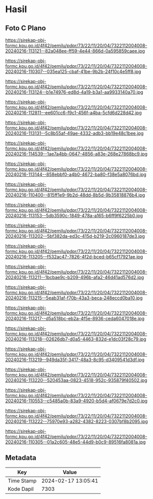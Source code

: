 # Hasil

## Foto C Plano

https://sirekap-obj-formc.kpu.go.id/4f42/pemilu/pdpr/73/22/11/20/04/7322112004008-20240216-113121--82a048ee-ff59-4e44-866d-0a595859caee.jpg

https://sirekap-obj-formc.kpu.go.id/4f42/pemilu/pdpr/73/22/11/20/04/7322112004008-20240216-110307--035ea125-cbaf-41be-9b2b-24f10c4e5ff8.jpg

https://sirekap-obj-formc.kpu.go.id/4f42/pemilu/pdpr/73/22/11/20/04/7322112004008-20240216-113124--b1e74976-ed8d-4a19-b3a1-aa9933140a70.jpg

https://sirekap-obj-formc.kpu.go.id/4f42/pemilu/pdpr/73/22/11/20/04/7322112004008-20240216-112811--ee601cc6-f9c1-456f-a4ba-5cfd6d228d42.jpg

https://sirekap-obj-formc.kpu.go.id/4f42/pemilu/pdpr/73/22/11/20/04/7322112004008-20240216-113131--5c8b55af-49ae-4332-adb3-bb19e48c1bee.jpg

https://sirekap-obj-formc.kpu.go.id/4f42/pemilu/pdpr/73/22/11/20/04/7322112004008-20240216-114539--1ae7a4bb-0647-4856-a83e-268e27868bc9.jpg

https://sirekap-obj-formc.kpu.go.id/4f42/pemilu/pdpr/73/22/11/20/04/7322112004008-20240216-113144--858ebbf0-a4b0-4672-ba80-f38e5a8076bd.jpg

https://sirekap-obj-formc.kpu.go.id/4f42/pemilu/pdpr/73/22/11/20/04/7322112004008-20240216-110400--815ff1e9-9b2d-48dd-8b5d-9b35818876b4.jpg

https://sirekap-obj-formc.kpu.go.id/4f42/pemilu/pdpr/73/22/11/20/04/7322112004008-20240216-113153--5db3590c-1849-478a-a165-b6ff9f6225b0.jpg

https://sirekap-obj-formc.kpu.go.id/4f42/pemilu/pdpr/73/22/11/20/04/7322112004008-20240216-113202--5bf382da-ed3c-415d-b219-2c0960187de3.jpg

https://sirekap-obj-formc.kpu.go.id/4f42/pemilu/pdpr/73/22/11/20/04/7322112004008-20240216-113205--f532ac47-7826-4f2d-bced-b65cf17921ae.jpg

https://sirekap-obj-formc.kpu.go.id/4f42/pemilu/pdpr/73/22/11/20/04/7322112004008-20240216-113211--1bcbae9c-b209-496b-afa2-46d41ad576d2.jpg

https://sirekap-obj-formc.kpu.go.id/4f42/pemilu/pdpr/73/22/11/20/04/7322112004008-20240216-113215--5eab31af-f70b-43a3-beca-248eccd0ba10.jpg

https://sirekap-obj-formc.kpu.go.id/4f42/pemilu/pdpr/73/22/11/20/04/7322112004008-20240216-113217--d5a518bc-eb2a-4f5e-8936-ceda6047018e.jpg

https://sirekap-obj-formc.kpu.go.id/4f42/pemilu/pdpr/73/22/11/20/04/7322112004008-20240216-113218--02626db7-d0a5-4463-832d-e1dc03f28c79.jpg

https://sirekap-obj-formc.kpu.go.id/4f42/pemilu/pdpr/73/22/11/20/04/7322112004008-20240216-113219--949da35f-3417-48a3-8c95-d3409541d3df.jpg

https://sirekap-obj-formc.kpu.go.id/4f42/pemilu/pdpr/73/22/11/20/04/7322112004008-20240216-113220--520453aa-0823-4518-952c-935879f40502.jpg

https://sirekap-obj-formc.kpu.go.id/4f42/pemilu/pdpr/73/22/11/20/04/7322112004008-20240216-110553--c5485a0b-83a9-4920-b5d4-af0679e7d2c0.jpg

https://sirekap-obj-formc.kpu.go.id/4f42/pemilu/pdpr/73/22/11/20/04/7322112004008-20240216-113222--75970e93-a282-4382-8223-0307bf8b2095.jpg

https://sirekap-obj-formc.kpu.go.id/4f42/pemilu/pdpr/73/22/11/20/04/7322112004008-20240216-110305--01a2c605-48e5-44d9-b0c9-89516fa8081a.jpg


## Metadata

| Key        | Value               |
| ---------- | ------------------- |
| Time Stamp | 2024-02-17 13:05:41 |
| Kode Dapil | 7303                |



